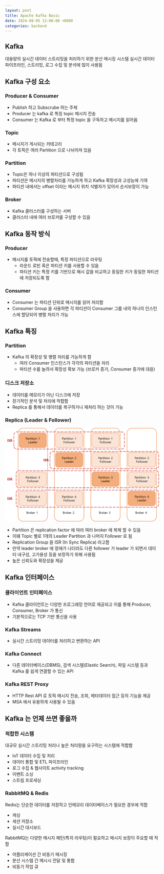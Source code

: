 ```yaml
---
layout: post
title: Apache Kafka Basic
date: 2024-08-05 12:00:00 +0000
categories: backend
---
```

## Kafka

대용량의 실시간 데이터 스트리밍을 처리하기 위한 분산 메시징 시스템
실시간 데이터 파이프라인, 스트리밍, 로그 수집 및 분석에 많이 사용됨

## Kafka 구성 요소

### Producer & Consumer
- Publish 하고 Subscrube 하는 주체
- Producer 는 kafka 로 특징 topic 메시지 전송
- Consumer 는 Kafka 로 부터 특정 topic 을 구독하고 메시지를 읽어옴

### Topic
- 메시지가 게시되는 카테고리
- 각 토픽은 여러 Partition 으로 나뉘어져 있음

### Partition
- Topic은 하나 이상의 파티션으로 구성됨
- 파티션은 메시지의 병렬처리를 가능하게 하고 Kafka 확장성과 고성능에 기여
- 파티션 내에서는 offset 이라는 메시지 위치 식별자가 있어서 순서보장이 가능

### Broker
- Kafka 클러스터를 구성하는 서버
- 클러스터 내에 여러 브로커를 구성할 수 있음

## Kafka 동작 방식

### Producer
- 메시지를 토픽에 전송할때, 특정 파티션으로 라우팅
	- 라운드 로빈 혹은  파티션 키를 사용할 수 있음
	- 파티션 키는 특정 키를 기반으로 해시 값을 비교하고 동일한 키가 동일한 파티션에 저장되도록 함

### Consumer
- Consumer 는 파티션 단위로 메시지를 읽어 처리함
- Consumer Group 을 사용하면 각 파티션이 Consumer 그룹 내의 하나의 인스턴스에 할당되어 병렬 처리가 가능

## Kafka 특징

### Partition
- Kafka 의 확장성 및 병렬 처리를 가능하게 함
	- 여러 Consumer 인스턴스가 각각의 파티션을 처리
	- 파티션 수를 늘려서 확장성 확보 가능 (브로커 증가, Consumer 증가에 대응)

### 디스크 저장소
- 데이터를 메모리가 아닌 디스크에 저장
- 장기적인 분석 및 처리에 적합함
- Replica 를 통해서 데이터를 복구하거나 재처리 하는 것이 가능

### Replica (Leader & Follower)
![My Image](/assets/images/kafka_replica.png)
- Partition 은 replication factor 에 따라 여러 broker 에 복제 할 수 있음
- 이떄 Topic 별로 1개의 Leader Partition 과 나머지 Follower 로 됨
- Replication Group 을 ISR (In Sync Replica) 라고함
- 만약 leader broker 에 장애가 나더라도 다른 follower 가 leader 가 되면서 데이터 내구성, 고가용성 등을 보장하기 위해 사용됨
- 높은 신뢰도와 확장성을 제공


## Kafka 인터페이스

### 클라이언트 인터페이스
- Kafka 클라이언트는 다양한 프로그래밍 언어로 제공되고 이를 통해 Producer, Consumer, Broker 가 통신
- 기본적으로는 TCP 기반 통신을 사용

### Kafka Streams
- 실시간 스트리밍 데이터를 처리하고 변환하는 API

### Kafka Connect
- 다른 데이터베이스(DBMS), 검색 시스템(Elastic Search), 파일 시스템 등과 Kafka 를 쉽게 연결할 수 있는 API

### Kafka REST Proxy
- HTTP Rest API 로 토픽 메시지 전송, 조회, 메타데이터 접근 등의 기능을 제공
- MSA 에서 유용하게 사용될 수 있음

## Kafka 는 언제 쓰면 좋을까

### 적합한 시스템
대규모 실시간 스트리밍 처리나 높은 처리량을 요구하는 시스템에 적합함
- IoT 데이터 수집 및 처리
- 데이터 통합 및 ETL 파이프라인
- 로그 수집 & 웹사이트 activity tracking
- 이벤트 소싱
- 스트림 프로세싱

### RabbitMQ & Redis

Redis는 단순한 데이터를 저장하고 인메모리 데이터베이스가 필요한 경우에 적합
- 캐싱
- 세션 저장소
- 실시간 대시보드

RabbitMQ는 다양한 메시지 패턴(특히 라우팅)이 필요하고 메시지 보장이 주요할 때 적합
- 어플리케이션 간 비동기 메시징
- 분산 시스템 간 메시시 전달 및 통합
- 비동기 작업 큐


